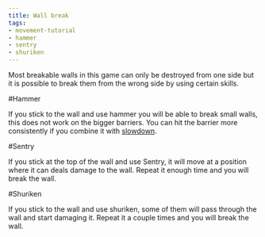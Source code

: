 ```yaml
---
title: Wall break
tags:
- movement-tutorial
- hammer
- sentry
- shuriken
---
```


Most breakable walls in this game can only be destroyed from one side but it is possible to break them from the wrong side by using certain skills.

#Hammer

If you stick to the wall and use hammer you will be able to break small walls, this does not work on the bigger barriers.
You can hit the barrier more consistently if you combine it with [slowdown](/tutorials/slowdown).

<youtube-video id="3jVJEs8DfqQ"></youtube-video>

#Sentry

If you stick at the top of the wall and use Sentry, it will move at a position where it can deals damage to the wall. Repeat it enough time and you will break the wall.

<youtube-video id="U7oZhL2jEFM"></youtube-video>

#Shuriken

If you stick to the wall and use shuriken, some of them will pass through the wall and start damaging it. Repeat it a couple times and you will break the wall.

<youtube-video id="cEyss2gINIg"></youtube-video>
